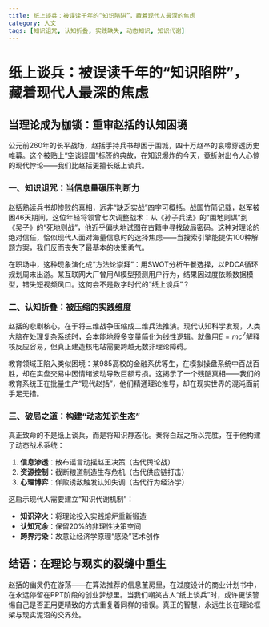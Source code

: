 ```yaml
---
title: 纸上谈兵：被误读千年的“知识陷阱”，藏着现代人最深的焦虑
category: 人文
tags: [知识诅咒, 认知折叠, 实践缺失, 动态知识, 知识代谢]
---
```

# 纸上谈兵：被误读千年的“知识陷阱”，藏着现代人最深的焦虑  

## 当理论成为枷锁：重审赵括的认知困境  
公元前260年的长平战场，赵括手持兵书却困于围城，四十万赵卒的哀嚎穿透历史帷幕。这个被贴上“空谈误国”标签的典故，在知识爆炸的今天，竟折射出令人心惊的现代悖论——我们比赵括更擅长纸上谈兵。  

### 一、知识诅咒：当信息量碾压判断力  
赵括熟读兵书却惨败的真相，远非“缺乏实战”四字可概括。战国竹简记载，赵军被困46天期间，这位年轻将领曾七次调整战术：从《孙子兵法》的“围地则谋”到《吴子》的“死地则战”，他近乎偏执地试图在古籍中寻找破局密码。这种对理论的绝对信任，恰似现代人面对海量信息时的选择焦虑——当搜索引擎能提供100种解题方案，我们反而丧失了最基本的决策勇气。  

在职场中，这种现象演化成“方法论崇拜”：用SWOT分析午餐选择，以PDCA循环规划周末出游。某互联网大厂曾用AI模型预测用户行为，结果因过度依赖数据模型，错失短视频风口。这何尝不是数字时代的“纸上谈兵”？  

### 二、认知折叠：被压缩的实践维度  
赵括的悲剧核心，在于将三维战争压缩成二维兵法推演。现代认知科学发现，人类大脑在处理复杂系统时，会本能地将多变量简化为线性逻辑。就像用$E=mc^2$解释核反应容易，但真正建造核电站需要跨越无数非理论障碍。  

教育领域正陷入类似困境：某985高校的金融系优等生，在模拟操盘系统中百战百胜，却在实盘交易中因情绪波动导致巨额亏损。这揭示了一个残酷真相——我们的教育系统正在批量生产“现代赵括”，他们精通理论推导，却在现实世界的混沌面前手足无措。  

### 三、破局之道：构建“动态知识生态”  
真正致命的不是纸上谈兵，而是将知识静态化。秦将白起之所以完胜，在于他构建了动态战术系统：  
1. **信息渗透**：散布谣言动摇赵王决策（古代舆论战）  
2. **资源控制**：截断粮道制造生存危机（古代供应链打击）  
3. **心理博弈**：佯败诱敌触发认知失调（古代行为经济学）  

这启示现代人需要建立“知识代谢机制”：  
- **知识淬火**：将理论投入实践熔炉重新锻造  
- **认知冗余**：保留20%的非理性决策空间  
- **跨界污染**：故意让经济学原理“感染”艺术创作  

## 结语：在理论与现实的裂缝中重生  
赵括的幽灵仍在游荡——在算法推荐的信息茧房里，在过度设计的商业计划书中，在永远停留在PPT阶段的创业梦想里。当我们嘲笑古人“纸上谈兵”时，或许更该警惕自己是否正用更精致的方式重复着同样的错误。真正的智慧，永远生长在理论框架与现实泥沼的交界处。